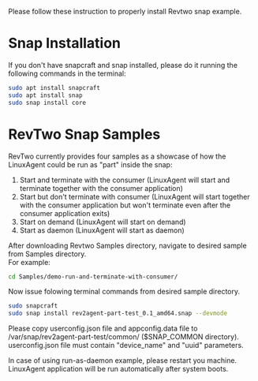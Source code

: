 Please follow these instruction to properly install Revtwo snap example. 

# Snap Installation 
If you don't have snapcraft and snap installed, please do it running the following commands in the terminal:<br />
```sh
sudo apt install snapcraft
sudo apt install snap
sudo snap install core
```

# RevTwo Snap Samples
RevTwo currently provides four samples as a showcase of how the LinuxAgent could be run as "part" inside the snap:<br />
1. Start and terminate with the consumer (LinuxAgent will start and terminate together with the consumer application)
2. Start but don't terminate with consumer (LinuxAgent will start together with the consumer application but won't terminate even after the consumer application exits)
3. Start on demand (LinuxAgent will start on demand)
4. Start as daemon (LinuxAgent will start as daemon)

After downloading Revtwo Samples directory, navigate to desired sample from Samples directory.<br />
For example: 
```sh
cd Samples/demo-run-and-terminate-with-consumer/
```
Now issue folowing terminal commands from desired sample directory.<br />
```sh
sudo snapcraft
sudo snap install rev2agent-part-test_0.1_amd64.snap --devmode
```
Please copy userconfig.json file and appconfig.data file to /var/snap/rev2agent-part-test/common/ ($SNAP_COMMON directory).<br />
userconfig.json file must contain "device_name" and "uuid" parameters. 

In case of using run-as-daemon example, please restart you machine. LinuxAgent application will be run automatically after system boots. 

